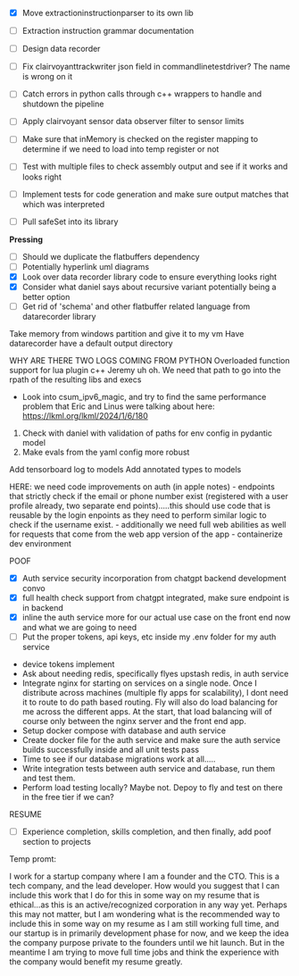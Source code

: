 - [x] Move extractioninstructionparser to its own lib
- [ ] Extraction instruction grammar documentation
- [ ] Design data recorder
- [ ] Fix clairvoyanttrackwriter json field in commandlinetestdriver? The name is wrong on it
- [ ] Catch errors in python calls through c++ wrappers to handle and shutdown the pipeline
- [ ] Apply clairvoyant sensor data observer filter to sensor limits
- [ ] Make sure that inMemory is checked on the register mapping to determine if we need to load into temp register or not
- [ ] Test with multiple files to check assembly output and see if it works and looks right
- [ ] Implement tests for code generation and make sure output matches that which was interpreted
- [ ] Pull safeSet into its library


**Pressing**
- [ ] Should we duplicate the flatbuffers dependency
- [ ] Potentially hyperlink uml diagrams
- [x] Look over data recorder library code to ensure everything looks right
- [x] Consider what daniel says about recursive variant potentially being a better option
- [ ] Get rid of 'schema' and other flatbuffer related language from datarecorder library

Take memory from windows partition and give it to my vm
Have datarecorder have a default output directory

WHY ARE THERE TWO LOGS COMING FROM PYTHON
Overloaded function support for lua plugin c++
Jeremy uh oh. We need that path to go into the rpath of the resulting libs and execs

- Look into csum_ipv6_magic, and try to find the same performance problem that Eric and Linus were talking about here: https://lkml.org/lkml/2024/1/6/180
1. Check with daniel with validation of paths for env config in pydantic model
2. Make evals from the yaml config more robust

Add tensorboard log to models
Add annotated types to models


HERE:
we need code improvements on auth (in apple notes)
	- endpoints that strictly check if the email or phone number exist (registered with a user profile already, two separate end points).....this should use code that is reusable by the login enpoints as they need to perform similar logic to check if the username exist. 
	- additionally we need full web abilities as well for requests that come from the web app version of the app
	- 
containerize dev environment

POOF
- [X] Auth service security incorporation from chatgpt backend development convo
- [X] full health check support from chatgpt integrated, make sure endpoint is in backend
- [x] inline the auth service more for our actual use case on the front end now and what we are going to need
- [ ] Put the proper tokens, api keys, etc inside my .env folder for my auth service
- device tokens implement
- Ask about needing redis, specifically flyes upstash redis, in auth service
- Integrate nginx for starting on services on a single node. Once I distribute across machines (multiple fly apps for scalability), I dont need it to route to do path based routing. Fly will also do load balancing for me across the different apps. At the start, that load balancing will of course only between the nginx server and the front end app.
- Setup docker compose with database and auth service
- Create docker file for the auth service and make sure the auth service builds successfully inside and all unit tests pass
- Time to see if our database migrations work at all.....
- Write integration tests between auth service and database, run them and test them.
- Perform load testing locally? Maybe not. Depoy to fly and test on there in the free tier if we can?


RESUME
- [ ] Experience completion, skills completion, and then finally, add poof section to projects

Temp promt:

I work for a startup company where I am a founder and the CTO. This is a tech company, and the lead developer. How would you suggest that I can include this work that I do for this in some way on my resume that is ethical...as this is an active/recognized corporation in any way yet. Perhaps this may not matter, but I am wondering what is the recommended way to include this in some way on my resume as I am still working full time, and our startup is in primarily development phase for now, and we keep the idea the company purpose private to the founders until we hit launch. But in the meantime I am trying to move full time jobs and think the experience with the company would benefit my resume greatly.
